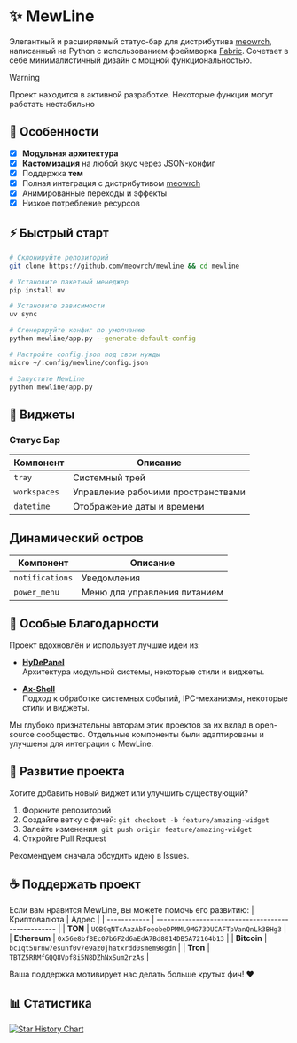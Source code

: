 # ✨ MewLine 
Элегантный и расширяемый статус-бар для дистрибутива [meowrch](https://github.com/meowrch/meowrch), написанный на Python с использованием фреймворка [Fabric](https://github.com/Fabric-Development/fabric). Сочетает в себе минималистичный дизайн с мощной функциональностью.

> [!Warning]
> Проект находится в активной разработке.
>Некоторые функции могут работать нестабильно

## 🌟 Особенности
- [X] **Модульная архитектура**
- [X] **Кастомизация** на любой вкус через JSON-конфиг
- [X] Поддержка **тем**
- [X] Полная интеграция с дистрибутивом [meowrch](https://github.com/meowrch/meowrch)
- [X] Анимированные переходы и эффекты
- [X] Низкое потребление ресурсов

## ⚡ Быстрый старт
```bash
# Склонируйте репозиторий
git clone https://github.com/meowrch/mewline && cd mewline

# Установите пакетный менеджер
pip install uv

# Установите зависимости
uv sync

# Сгенерируйте конфиг по умолчанию
python mewline/app.py --generate-default-config

# Настройте config.json под свои нужды
micro ~/.config/mewline/config.json

# Запустите MewLine
python mewline/app.py
```

## 🎨 Виджеты
### Статус Бар
| Компонент          | Описание                           |
| ------------------ | ---------------------------------- |
| `tray`             | Системный трей                     |
| `workspaces`       | Управление рабочими пространствами |
| `datetime`         | Отображение даты и времени         |

## Динамический остров 
| Компонент          | Описание                           |
| ------------------ | ---------------------------------- |
| `notifications`    | Уведомления                        |
| `power_menu`       | Меню для управления питанием       |

## 🐾 Особые Благодарности
Проект вдохновлён и использует лучшие идеи из:

- **[HyDePanel](https://github.com/rubiin/HyDePanel)** \
    Архитектура модульной системы, некоторые стили и виджеты.

- **[Ax-Shell](https://github.com/Axenide/Ax-Shell)** \
    Подход к обработке системных событий, IPC-механизмы, некоторые стили и виджеты. 

Мы глубоко признательны авторам этих проектов за их вклад в open-source сообщество.
Отдельные компоненты были адаптированы и улучшены для интеграции с MewLine.

## 🚀 Развитие проекта
Хотите добавить новый виджет или улучшить существующий?

1. Форкните репозиторий
2. Создайте ветку с фичей: `git checkout -b feature/amazing-widget`
3. Залейте изменения: `git push origin feature/amazing-widget`
4. Откройте Pull Request

Рекомендуем сначала обсудить идею в Issues.

## ☕ Поддержать проект
Если вам нравится MewLine, вы можете помочь его развитию:
| Криптовалюта | Адрес                                              |
| ------------ | -------------------------------------------------- |
| **TON**      | `UQB9qNTcAazAbFoeobeDPMML9MG73DUCAFTpVanQnLk3BHg3` |
| **Ethereum** | `0x56e8bf8Ec07b6F2d6aEdA7Bd8814DB5A72164b13`       |
| **Bitcoin**  | `bc1qt5urnw7esunf0v7e9az0jhatxrdd0smem98gdn`       |
| **Tron**     | `TBTZ5RRMfGQQ8Vpf8i5N8DZhNxSum2rzAs`               |


Ваша поддержка мотивирует нас делать больше крутых фич! ❤️

## 📊 Статистика
[![Star History Chart](https://api.star-history.com/svg?repos=meowrch/mewline&type=Date)](https://star-history.com/#meowrch/mewline&Date)